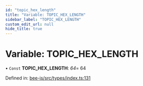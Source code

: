 ```yaml
---
id: "topic_hex_length"
title: "Variable: TOPIC_HEX_LENGTH"
sidebar_label: "TOPIC_HEX_LENGTH"
custom_edit_url: null
hide_title: true
---
```


# Variable: TOPIC\_HEX\_LENGTH

• `Const` **TOPIC\_HEX\_LENGTH**: *64*= 64

Defined in: [bee-js/src/types/index.ts:131](https://github.com/ethersphere/bee-js/blob/8087a81/src/types/index.ts#L131)
